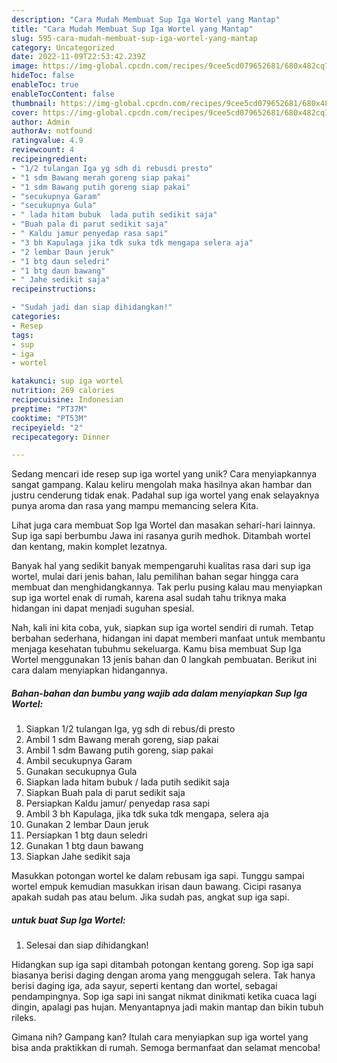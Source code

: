 ```yaml
---
description: "Cara Mudah Membuat Sup Iga Wortel yang Mantap"
title: "Cara Mudah Membuat Sup Iga Wortel yang Mantap"
slug: 595-cara-mudah-membuat-sup-iga-wortel-yang-mantap
category: Uncategorized
date: 2022-11-09T22:53:42.239Z
image: https://img-global.cpcdn.com/recipes/9cee5cd079652681/680x482cq70/sup-iga-wortel-foto-resep-utama.jpg
hideToc: false
enableToc: true
enableTocContent: false
thumbnail: https://img-global.cpcdn.com/recipes/9cee5cd079652681/680x482cq70/sup-iga-wortel-foto-resep-utama.jpg
cover: https://img-global.cpcdn.com/recipes/9cee5cd079652681/680x482cq70/sup-iga-wortel-foto-resep-utama.jpg
author: Admin
authorAv: notfound
ratingvalue: 4.9
reviewcount: 4
recipeingredient:
- "1/2 tulangan Iga yg sdh di rebusdi presto"
- "1 sdm Bawang merah goreng siap pakai"
- "1 sdm Bawang putih goreng siap pakai"
- "secukupnya Garam"
- "secukupnya Gula"
- " lada hitam bubuk  lada putih sedikit saja"
- "Buah pala di parut sedikit saja"
- " Kaldu jamur penyedap rasa sapi"
- "3 bh Kapulaga jika tdk suka tdk mengapa selera aja"
- "2 lembar Daun jeruk"
- "1 btg daun seledri"
- "1 btg daun bawang"
- " Jahe sedikit saja"
recipeinstructions:

- "Sudah jadi dan siap dihidangkan!"
categories:
- Resep
tags:
- sup
- iga
- wortel

katakunci: sup iga wortel 
nutrition: 269 calories
recipecuisine: Indonesian
preptime: "PT37M"
cooktime: "PT53M"
recipeyield: "2"
recipecategory: Dinner

---
```





Sedang mencari ide resep sup iga wortel yang unik? Cara menyiapkannya sangat gampang. Kalau keliru mengolah maka hasilnya akan hambar dan justru cenderung tidak enak. Padahal sup iga wortel yang enak selayaknya punya aroma dan rasa yang mampu memancing selera Kita.





Lihat juga cara membuat Sop Iga Wortel dan masakan sehari-hari lainnya. Sup iga sapi berbumbu Jawa ini rasanya gurih medhok. Ditambah wortel dan kentang, makin komplet lezatnya.

Banyak hal yang sedikit banyak mempengaruhi kualitas rasa dari sup iga wortel, mulai dari jenis bahan, lalu pemilihan bahan segar hingga cara membuat dan menghidangkannya. Tak perlu pusing kalau mau menyiapkan sup iga wortel enak di rumah, karena asal sudah tahu triknya maka hidangan ini dapat menjadi suguhan spesial.






Nah, kali ini kita coba, yuk, siapkan sup iga wortel sendiri di rumah. Tetap berbahan sederhana, hidangan ini dapat memberi manfaat untuk membantu menjaga kesehatan tubuhmu sekeluarga. Kamu bisa membuat Sup Iga Wortel menggunakan 13 jenis bahan dan 0 langkah pembuatan. Berikut ini cara dalam menyiapkan hidangannya.

<!--inarticleads1-->

##### Bahan-bahan dan bumbu yang wajib ada dalam menyiapkan Sup Iga Wortel:

1. Siapkan 1/2 tulangan Iga, yg sdh di rebus/di presto
1. Ambil 1 sdm Bawang merah goreng, siap pakai
1. Ambil 1 sdm Bawang putih goreng, siap pakai
1. Ambil secukupnya Garam
1. Gunakan secukupnya Gula
1. Siapkan  lada hitam bubuk / lada putih sedikit saja
1. Siapkan Buah pala di parut sedikit saja
1. Persiapkan  Kaldu jamur/ penyedap rasa sapi
1. Ambil 3 bh Kapulaga, jika tdk suka tdk mengapa, selera aja
1. Gunakan 2 lembar Daun jeruk
1. Persiapkan 1 btg daun seledri
1. Gunakan 1 btg daun bawang
1. Siapkan  Jahe sedikit saja


Masukkan potongan wortel ke dalam rebusam iga sapi. Tunggu sampai wortel empuk kemudian masukkan irisan daun bawang. Cicipi rasanya apakah sudah pas atau belum. Jika sudah pas, angkat sup iga sapi. 

<!--inarticleads2-->

#####  untuk buat Sup Iga Wortel:


1. Selesai dan siap dihidangkan!

Hidangkan sup iga sapi ditambah potongan kentang goreng. Sop iga sapi biasanya berisi daging dengan aroma yang menggugah selera. Tak hanya berisi daging iga, ada sayur, seperti kentang dan wortel, sebagai pendampingnya. Sop iga sapi ini sangat nikmat dinikmati ketika cuaca lagi dingin, apalagi pas hujan. Menyantapnya jadi makin mantap dan bikin tubuh rileks. 

Gimana nih? Gampang kan? Itulah cara menyiapkan sup iga wortel yang bisa anda praktikkan di rumah. Semoga bermanfaat dan selamat mencoba!
